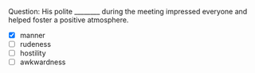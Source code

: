 Question: His polite ________ during the meeting impressed everyone and helped foster a positive atmosphere.  
- [x] manner  
- [ ] rudeness  
- [ ] hostility  
- [ ] awkwardness  